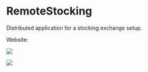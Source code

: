 RemoteStocking
=============

Distributed application for a stocking exchange setup.

Website:

![](http://github.com/fsschmitt/RemoteStocking/raw/master/screen.png) 

![](https://github.com/fsschmitt/RemoteStocking/raw/master/Report/StockBroker.png) 
